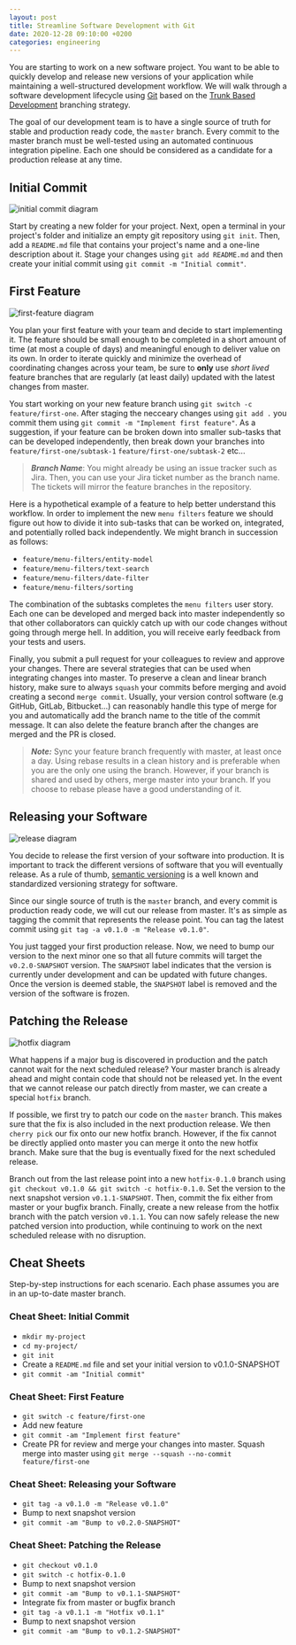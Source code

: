 ```yaml
---
layout: post
title: Streamline Software Development with Git
date: 2020-12-28 09:10:00 +0200
categories: engineering
---
```


[initial-commit]: /assets/images/git-workflow/initial-commit.png
[first-feature]: /assets/images/git-workflow/first-feature.png
[release]: /assets/images/git-workflow/release.png
[hotfix]: /assets/images/git-workflow/hotfix.png

You are starting to work on a new software project. You want to be able to quickly develop and release new versions of your application while maintaining a well-structured development workflow. We will walk through a software development lifecycle using [Git](https://git-scm.com/) based on the [Trunk Based Development](https://trunkbaseddevelopment.com/) branching strategy. 

The goal of our development team is to have a single source of truth for stable and production ready code, the `master` branch. Every commit to the master branch must be well-tested using an automated continuous integration pipeline. Each one should be considered as a candidate for a production release at any time.

## Initial Commit

![initial commit diagram][initial-commit]

Start by creating a new folder for your project. Next, open a terminal in your project's folder and initialize an empty git repository using `git init`. Then, add a `README.md` file that contains your project's name and a one-line description about it. Stage your changes using `git add README.md` and then create your initial commit using `git commit -m "Initial commit"`.

## First Feature

![first-feature diagram][first-feature]

You plan your first feature with your team and decide to start implementing it. The feature should be small enough to be completed in a short amount of time (at most a couple of days) and meaningful enough to deliver value on its own. In order to iterate quickly and minimize the overhead of coordinating changes across your team, be sure to **only** use _short lived_ feature branches that are regularly (at least daily) updated with the latest changes from master.

You start working on your new feature branch using `git switch -c feature/first-one`. After staging the necceary changes using `git add .` you commit them using `git commit -m "Implement first feature"`. As a suggestion, if your feature can be broken down into smaller sub-tasks that can be developed independently, then break down your branches into `feature/first-one/subtask-1` `feature/first-one/subtask-2` etc...

> **_Branch Name_**: You might already be using an issue tracker such as Jira. Then, you can use your Jira ticket number as the branch name. The tickets will mirror the feature branches in the repository.

Here is a hypothetical example of a feature to help better understand this workflow.
In order to implement the new `menu filters` feature we should figure out how to divide it into sub-tasks that can be worked on, integrated, and potentially rolled back independently. We might branch in succession as follows:

- `feature/menu-filters/entity-model`
- `feature/menu-filters/text-search`
- `feature/menu-filters/date-filter`
- `feature/menu-filters/sorting`

The combination of the subtasks completes the `menu filters` user story. Each one can be developed and merged back into master independently so that other collaborators can quickly catch up with our code changes without going through merge hell. In addition, you will receive early feedback from your tests and users.

Finally, you submit a pull request for your colleagues to review and approve your changes. There are several strategies that can be used when integrating changes into master. To preserve a clean and linear branch history, make sure to always `squash` your commits before merging and avoid creating a second `merge commit`. Usually, your version control software (e.g GitHub, GitLab, Bitbucket...) can reasonably handle this type of merge for you and automatically add the branch name to the title of the commit message. It can also delete the feature branch after the changes are merged and the PR is closed.

> **_Note:_** Sync your feature branch frequently with master, at least once a day. Using rebase results in a clean history and is preferable when you are the only one using the branch. However, if your branch is shared and used by others, merge master into your branch. If you choose to rebase please have a good understanding of it.

## Releasing your Software

![release diagram][release]

You decide to release the first version of your software into production. It is important to track the different versions of software that you will eventually release. As a rule of thumb, [semantic versioning](https://semver.org/) is a well known and standardized versioning strategy for software.

Since our single source of truth is the `master` branch, and every commit is production ready code, we will cut our release from master. It's as simple as tagging the commit that represents the release point. You can tag the latest commit using `git tag -a v0.1.0 -m "Release v0.1.0"`.

You just tagged your first production release. Now, we need to bump our version to the next minor one so that all future commits will target the `v0.2.0-SNAPSHOT` version. The `SNAPSHOT` label indicates that the version is currently under development and can be updated with future changes. Once the version is deemed stable, the `SNAPSHOT` label is removed and the version of the software is frozen.

## Patching the Release

![hotfix diagram][hotfix]

What happens if a major bug is discovered in production and the patch cannot wait for the next scheduled release? Your master branch is already  ahead and might contain code that should not be released yet. In the event that we cannot release our patch directly from master, we can create a special `hotfix` branch.

If possible, we first try to patch our code on the `master` branch. This makes sure that the fix is also included in the next production release. We then `cherry pick` our fix onto our new hotfix branch. However, if the fix cannot be directly applied onto master you can merge it onto the new hotfix branch. Make sure that the bug is eventually fixed for the next scheduled release.

Branch out from the last release point into a new `hotfix-0.1.0` branch using `git checkout v0.1.0 && git switch -c hotfix-0.1.0`. Set the version to the next snapshot version `v0.1.1-SNAPSHOT`. Then, commit the fix either from master or your bugfix branch. Finally, create a new release from the hotfix branch with the patch version `v0.1.1`. You can now safely release the new patched version into production, while continuing to work on the next scheduled release with no disruption.

## Cheat Sheets

Step-by-step instructions for each scenario. Each phase assumes you are in an up-to-date master branch.

### Cheat Sheet: Initial Commit

- `mkdir my-project`
- `cd my-project/`
- `git init`
- Create a `README.md` file and set your initial version to v0.1.0-SNAPSHOT
- `git commit -am "Initial commit"`

### Cheat Sheet: First Feature

- `git switch -c feature/first-one`
- Add new feature
- `git commit -am "Implement first feature"`
- Create PR for review and merge your changes into master. Squash merge into master using `git merge --squash --no-commit feature/first-one`

### Cheat Sheet: Releasing your Software

- `git tag -a v0.1.0 -m "Release v0.1.0"`
- Bump to next snapshot version
- `git commit -am "Bump to v0.2.0-SNAPSHOT"`

### Cheat Sheet: Patching the Release

- `git checkout v0.1.0`
- `git switch -c hotfix-0.1.0`
- Bump to next snapshot version
- `git commit -am "Bump to v0.1.1-SNAPSHOT"`
- Integrate fix from master or bugfix branch
- `git tag -a v0.1.1 -m "Hotfix v0.1.1"`
- Bump to next snapshot version
- `git commit -am "Bump to v0.1.2-SNAPSHOT"`
